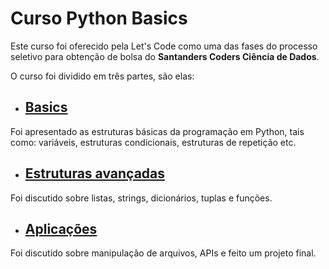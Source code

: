 # Curso Python Basics
Este curso foi oferecido pela Let's Code como uma das fases do processo seletivo para obtenção de bolsa do **Santanders Coders Ciência de Dados**.

O curso foi dividido em três partes, são elas:

- ## [Basics](./Basics)
Foi apresentado as estruturas básicas da programação em Python, tais como: variáveis, estruturas condicionais, estruturas de repetição etc.

- ## [Estruturas avançadas](./Estruturas_avançadas)
Foi discutido sobre listas, strings, dicionários, tuplas e funções.

- ## [Aplicações](./Aplicações)
Foi discutido sobre manipulação de arquivos, APIs e feito um projeto final.